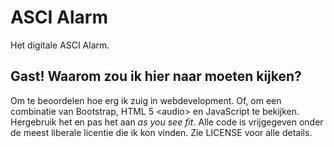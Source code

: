 # ASCI Alarm
Het digitale ASCI Alarm.

## Gast! Waarom zou ik hier naar moeten kijken?
Om te beoordelen hoe erg ik zuig in webdevelopment. Of, om een combinatie van Bootstrap, HTML 5 &lt;audio&gt; en JavaScript te bekijken. Hergebruik het en pas het aan _as you see fit_.
Alle code is vrijgegeven onder de meest liberale licentie die ik kon vinden. Zie LICENSE voor alle details.
